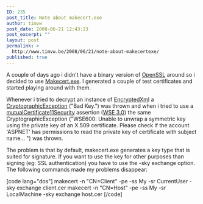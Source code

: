 ```yaml
---
ID: 235
post_title: Note about makecert.exe
author: timvw
post_date: 2008-06-21 12:43:23
post_excerpt: ""
layout: post
permalink: >
  http://www.timvw.be/2008/06/21/note-about-makecertexe/
published: true
---
```

<p>A couple of days ago i didn't have a binary version of <a href="http://www.openssl.org">OpenSSL</a> around so i decided to use <a href="http://msdn.microsoft.com/en-us/library/bfsktky3(VS.80).aspx">Makecert.exe</a>. I generated a couple of test certificates and started playing around with them.</p>

<p>Whenever i tried to decrypt an instance of <a href="http://msdn.microsoft.com/en-us/library/system.security.cryptography.xml.encryptedxml(VS.80).aspx">EncryptedXml</a> a <a href="http://msdn.microsoft.com/en-us/library/system.security.cryptography.cryptographicexception.aspx">CryptographicException</a> ("Bad Key.") was thrown and when i tried to use a <a href="http://msdn.microsoft.com/en-us/library/aa529579.aspx">mutualCertificate11Security</a> assertion (<a href="http://msdn.microsoft.com/en-us/library/aa139619.aspx">WSE 3.0</a>) the same CryptographicException ("WSE600: Unable to unwrap a symmetric key using the private key of an X.509 certificate. Please check if the account 'ASPNET' has permissions to read the private key of certificate with subject name... ") was thrown.</p>

<p>The problem is that by default, makecert.exe generates a key type that is suited for signature. If you want to use the key for other purposes than signing (eg: SSL authentication) you have to use the -sky exchange option. The following commands made my problems disappear:</p>

[code lang="dos"]
makecert -n "CN=Client" -pe -ss My -sr CurrentUser -sky exchange client.cer
makecert -n "CN=Host" -pe -ss My -sr LocalMachine -sky exchange host.cer
[/code]